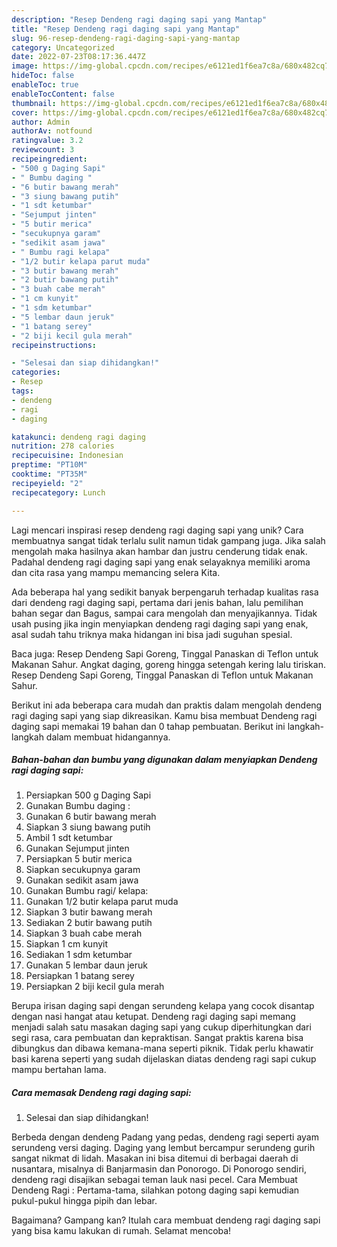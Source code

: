 ```yaml
---
description: "Resep Dendeng ragi daging sapi yang Mantap"
title: "Resep Dendeng ragi daging sapi yang Mantap"
slug: 96-resep-dendeng-ragi-daging-sapi-yang-mantap
category: Uncategorized
date: 2022-07-23T08:17:36.447Z
image: https://img-global.cpcdn.com/recipes/e6121ed1f6ea7c8a/680x482cq70/dendeng-ragi-daging-sapi-foto-resep-utama.jpg
hideToc: false
enableToc: true
enableTocContent: false
thumbnail: https://img-global.cpcdn.com/recipes/e6121ed1f6ea7c8a/680x482cq70/dendeng-ragi-daging-sapi-foto-resep-utama.jpg
cover: https://img-global.cpcdn.com/recipes/e6121ed1f6ea7c8a/680x482cq70/dendeng-ragi-daging-sapi-foto-resep-utama.jpg
author: Admin
authorAv: notfound
ratingvalue: 3.2
reviewcount: 3
recipeingredient:
- "500 g Daging Sapi"
- " Bumbu daging "
- "6 butir bawang merah"
- "3 siung bawang putih"
- "1 sdt ketumbar"
- "Sejumput jinten"
- "5 butir merica"
- "secukupnya garam"
- "sedikit asam jawa"
- " Bumbu ragi kelapa"
- "1/2 butir kelapa parut muda"
- "3 butir bawang merah"
- "2 butir bawang putih"
- "3 buah cabe merah"
- "1 cm kunyit"
- "1 sdm ketumbar"
- "5 lembar daun jeruk"
- "1 batang serey"
- "2 biji kecil gula merah"
recipeinstructions:

- "Selesai dan siap dihidangkan!"
categories:
- Resep
tags:
- dendeng
- ragi
- daging

katakunci: dendeng ragi daging 
nutrition: 278 calories
recipecuisine: Indonesian
preptime: "PT10M"
cooktime: "PT35M"
recipeyield: "2"
recipecategory: Lunch

---
```





Lagi mencari inspirasi resep dendeng ragi daging sapi yang unik? Cara membuatnya sangat tidak terlalu sulit namun tidak gampang juga. Jika salah mengolah maka hasilnya akan hambar dan justru cenderung tidak enak. Padahal dendeng ragi daging sapi yang enak selayaknya memiliki aroma dan cita rasa yang mampu memancing selera Kita.





Ada beberapa hal yang sedikit banyak berpengaruh terhadap kualitas rasa dari dendeng ragi daging sapi, pertama dari jenis bahan, lalu pemilihan bahan segar dan Bagus, sampai cara mengolah dan menyajikannya. Tidak usah pusing jika ingin menyiapkan dendeng ragi daging sapi yang enak,      asal sudah tahu triknya maka hidangan ini bisa jadi suguhan spesial.














Baca juga: Resep Dendeng Sapi Goreng, Tinggal Panaskan di Teflon untuk Makanan Sahur. Angkat daging, goreng hingga setengah kering lalu tiriskan. Resep Dendeng Sapi Goreng, Tinggal Panaskan di Teflon untuk Makanan Sahur.






Berikut ini ada beberapa cara mudah dan praktis dalam mengolah dendeng ragi daging sapi yang siap dikreasikan. Kamu bisa membuat Dendeng ragi daging sapi memakai 19 bahan dan 0 tahap pembuatan. Berikut ini langkah-langkah dalam membuat hidangannya.

<!--inarticleads1-->

##### Bahan-bahan dan bumbu yang digunakan dalam menyiapkan Dendeng ragi daging sapi:

1. Persiapkan 500 g Daging Sapi
1. Gunakan  Bumbu daging :
1. Gunakan 6 butir bawang merah
1. Siapkan 3 siung bawang putih
1. Ambil 1 sdt ketumbar
1. Gunakan Sejumput jinten
1. Persiapkan 5 butir merica
1. Siapkan secukupnya garam
1. Gunakan sedikit asam jawa
1. Gunakan  Bumbu ragi/ kelapa:
1. Gunakan 1/2 butir kelapa parut muda
1. Siapkan 3 butir bawang merah
1. Sediakan 2 butir bawang putih
1. Siapkan 3 buah cabe merah
1. Siapkan 1 cm kunyit
1. Sediakan 1 sdm ketumbar
1. Gunakan 5 lembar daun jeruk
1. Persiapkan 1 batang serey
1. Persiapkan 2 biji kecil gula merah


Berupa irisan daging sapi dengan serundeng kelapa yang cocok disantap dengan nasi hangat atau ketupat. Dendeng ragi daging sapi memang menjadi salah satu masakan daging sapi yang cukup diperhitungkan dari segi rasa, cara pembuatan dan kepraktisan. Sangat praktis karena bisa dibungkus dan dibawa kemana-mana seperti piknik. Tidak perlu khawatir basi karena seperti yang sudah dijelaskan diatas dendeng ragi sapi cukup mampu bertahan lama. 

<!--inarticleads2-->

##### Cara memasak Dendeng ragi daging sapi:


1. Selesai dan siap dihidangkan!

Berbeda dengan dendeng Padang yang pedas, dendeng ragi seperti ayam serundeng versi daging. Daging yang lembut bercampur serundeng gurih sangat nikmat di lidah. Masakan ini bisa ditemui di berbagai daerah di nusantara, misalnya di Banjarmasin dan Ponorogo. Di Ponorogo sendiri, dendeng ragi disajikan sebagai teman lauk nasi pecel. Cara Membuat Dendeng Ragi : Pertama-tama, silahkan potong daging sapi kemudian pukul-pukul hingga pipih dan lebar. 

Bagaimana? Gampang kan? Itulah cara membuat dendeng ragi daging sapi yang bisa kamu lakukan di rumah. Selamat mencoba!

